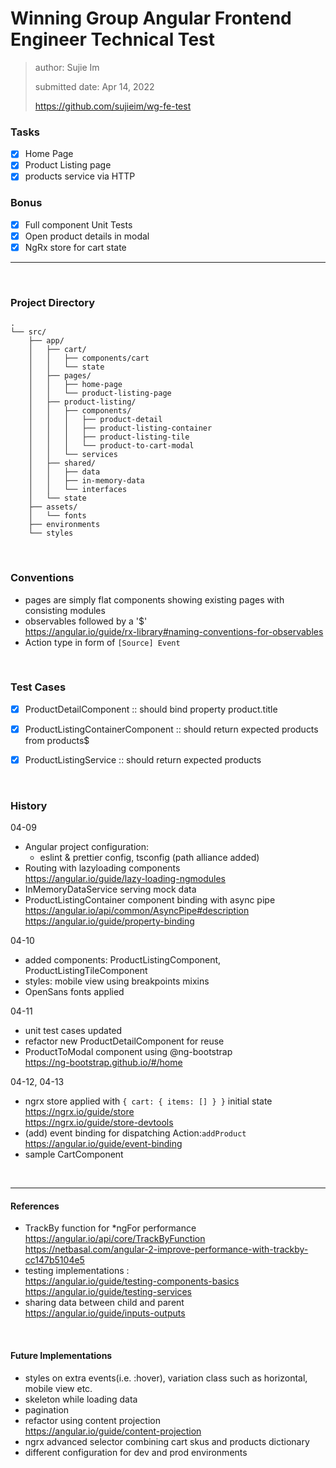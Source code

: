 # Winning Group Angular Frontend Engineer Technical Test

> author: Sujie Im
>
> submitted date: Apr 14, 2022
>
> https://github.com/sujieim/wg-fe-test

### Tasks

- [x] Home Page
- [x] Product Listing page
- [x] products service via HTTP

### Bonus

- [x] Full component Unit Tests
- [x] Open product details in modal
- [x] NgRx store for cart state

---

<br>

### Project Directory

```
.
└── src/
    ├── app/
    │   ├── cart/
    │   │   ├── components/cart
    │   │   └── state
    │   ├── pages/
    │   │   ├── home-page
    │   │   └── product-listing-page
    │   ├── product-listing/
    │   │   ├── components/
    │   │   │   ├── product-detail
    │   │   │   ├── product-listing-container
    │   │   │   ├── product-listing-tile
    │   │   │   └── product-to-cart-modal
    │   │   └── services
    │   ├── shared/
    │   │   ├── data
    │   │   ├── in-memory-data
    │   │   └── interfaces
    │   └── state
    ├── assets/
    │   └── fonts
    ├── environments
    └── styles
```

<br/>

### Conventions

- pages are simply flat components showing existing pages with consisting modules
- observables followed by a '$' <br>
  https://angular.io/guide/rx-library#naming-conventions-for-observables
- Action type in form of `[Source] Event`

<br/>

### Test Cases

- [x] ProductDetailComponent :: should bind property product.title

- [x] ProductListingContainerComponent :: should return expected products from products$

- [x] ProductListingService :: should return expected products

<br>

### History

04-09

- Angular project configuration:
  - eslint & prettier config, tsconfig (path alliance added)
- Routing with lazyloading components <br>
  https://angular.io/guide/lazy-loading-ngmodules
- InMemoryDataService serving mock data
- ProductListingContainer component binding with async pipe <br>
  https://angular.io/api/common/AsyncPipe#description <br>
  https://angular.io/guide/property-binding

04-10

- added components: ProductListingComponent, ProductListingTileComponent
- styles: mobile view using breakpoints mixins
- OpenSans fonts applied

04-11

- unit test cases updated
- refactor new ProductDetailComponent for reuse
- ProductToModal component using @ng-bootstrap <br>
  https://ng-bootstrap.github.io/#/home

04-12, 04-13

- ngrx store applied with `{ cart: { items: [] } }` initial state <br>
  https://ngrx.io/guide/store <br>
  https://ngrx.io/guide/store-devtools
- (add) event binding for dispatching Action:`addProduct` <br>
  https://angular.io/guide/event-binding
- sample CartComponent

 <br>

---

#### References

- TrackBy function for \*ngFor performance <br>
  https://angular.io/api/core/TrackByFunction <br>
  https://netbasal.com/angular-2-improve-performance-with-trackby-cc147b5104e5
- testing implementations : <br>
  https://angular.io/guide/testing-components-basics <br>
  https://angular.io/guide/testing-services
- sharing data between child and parent <br>
  https://angular.io/guide/inputs-outputs

<br>

#### Future Implementations

- styles on extra events(i.e. :hover), variation class such as horizontal, mobile view etc.
- skeleton while loading data
- pagination
- refactor using content projection <br>
  https://angular.io/guide/content-projection
- ngrx advanced selector combining cart skus and products dictionary
- different configuration for dev and prod environments
